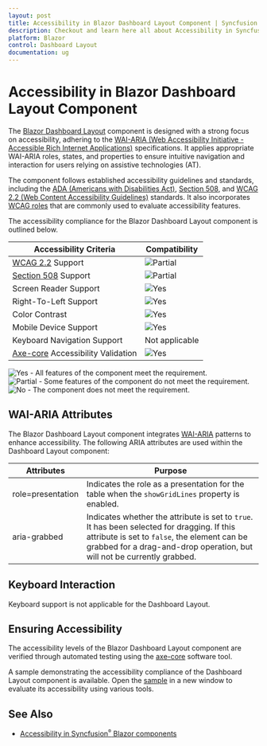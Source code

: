 ```yaml
---
layout: post
title: Accessibility in Blazor Dashboard Layout Component | Syncfusion
description: Checkout and learn here all about Accessibility in Syncfusion Blazor Dashboard Layout component and more.
platform: Blazor
control: Dashboard Layout
documentation: ug
---
```


# Accessibility in Blazor Dashboard Layout Component

The [Blazor Dashboard Layout](https://www.syncfusion.com/blazor-components/blazor-dashboard) component is designed with a strong focus on accessibility, adhering to the [WAI-ARIA (Web Accessibility Initiative - Accessible Rich Internet Applications)](https://www.w3.org/WAI/ARIA/apg/patterns/) specifications. It applies appropriate WAI-ARIA roles, states, and properties to ensure intuitive navigation and interaction for users relying on assistive technologies (AT).

The component follows established accessibility guidelines and standards, including the [ADA (Americans with Disabilities Act)](https://www.ada.gov/), [Section 508](https://www.section508.gov/), and [WCAG 2.2 (Web Content Accessibility Guidelines)](https://www.w3.org/TR/WCAG22/) standards. It also incorporates [WCAG roles](https://www.w3.org/TR/wai-aria/#roles) that are commonly used to evaluate accessibility features.

The accessibility compliance for the Blazor Dashboard Layout component is outlined below.

| Accessibility Criteria | Compatibility |
| -- | -- |
| [WCAG 2.2](https://www.w3.org/TR/WCAG22/) Support | <img src="https://cdn.syncfusion.com/content/images/documentation/partial.png" alt="Partial"> |
| [Section 508](https://www.section508.gov/) Support | <img src="https://cdn.syncfusion.com/content/images/documentation/partial.png" alt="Partial"> |
| Screen Reader Support | <img src="https://cdn.syncfusion.com/content/images/landing-page/yes.png" alt="Yes"> |
| Right-To-Left Support | <img src="https://cdn.syncfusion.com/content/images/landing-page/yes.png" alt="Yes"> |
| Color Contrast | <img src="https://cdn.syncfusion.com/content/images/landing-page/yes.png" alt="Yes"> |
| Mobile Device Support | <img src="https://cdn.syncfusion.com/content/images/landing-page/yes.png" alt="Yes"> |
| Keyboard Navigation Support | Not applicable |
| [Axe-core](https://www.nuget.org/packages/Deque.AxeCore.Playwright) Accessibility Validation | <img src="https://cdn.syncfusion.com/content/images/landing-page/yes.png" alt="Yes"> |

<style>
    .post .post-content img {
        display: inline-block;
        margin: 0.5em 0;
    }
</style>

<div><img src="https://cdn.syncfusion.com/content/images/landing-page/yes.png" alt="Yes"> - All features of the component meet the requirement.</div>

<div><img src="https://cdn.syncfusion.com/content/images/documentation/partial.png" alt="Partial"> - Some features of the component do not meet the requirement.</div>

<div><img src="https://cdn.syncfusion.com/content/images/landing-page/no.png" alt="No"> - The component does not meet the requirement.</div>

## WAI-ARIA Attributes

The Blazor Dashboard Layout component integrates [WAI-ARIA](https://www.w3.org/WAI/ARIA/apg/patterns/) patterns to enhance accessibility. The following ARIA attributes are used within the Dashboard Layout component:

| **Attributes** | **Purpose** |
| --- | --- |
| role=presentation | Indicates the role as a presentation for the table when the `showGridLines` property is enabled. |
| aria-grabbed | Indicates whether the attribute is set to `true`. It has been selected for dragging. If this attribute is set to `false`, the element can be grabbed for a drag-and-drop operation, but will not be currently grabbed.|

## Keyboard Interaction

Keyboard support is not applicable for the Dashboard Layout.

## Ensuring Accessibility

The accessibility levels of the Blazor Dashboard Layout component are verified through automated testing using the [axe-core](https://www.nuget.org/packages/Deque.AxeCore.Playwright) software tool.


A sample demonstrating the accessibility compliance of the Dashboard Layout component is available. Open the [sample](https://blazor.syncfusion.com/accessibility/dashboardlayout) in a new window to evaluate its accessibility using various tools.

## See Also

* [Accessibility in Syncfusion<sup style="font-size:70%">&reg;</sup> Blazor components](https://blazor.syncfusion.com/documentation/common/accessibility)